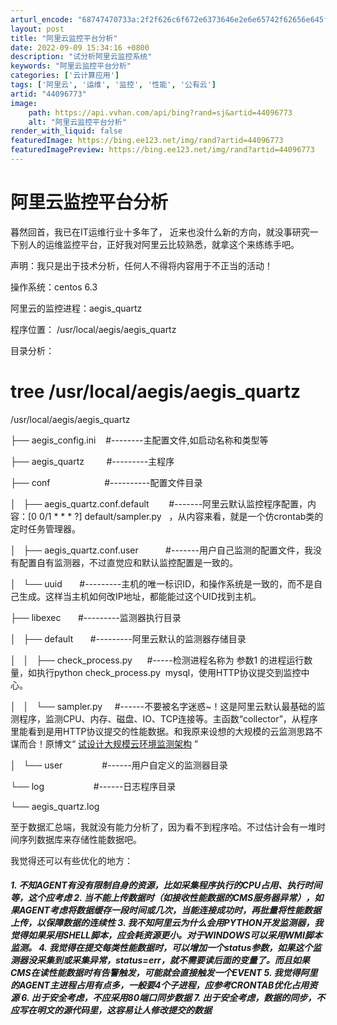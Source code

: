 ```yaml
---
arturl_encode: "68747470733a:2f2f626c6f672e6373646e2e6e65742f62656e645f6368656e:2f61727469636c652f64657461696c732f3434303936373733"
layout: post
title: "阿里云监控平台分析"
date: 2022-09-09 15:34:16 +0800
description: "试分析阿里云监控系统"
keywords: "阿里云监控平台分析"
categories: ['云计算应用']
tags: ['阿里云', '运维', '监控', '性能', '公有云']
artid: "44096773"
image:
    path: https://api.vvhan.com/api/bing?rand=sj&artid=44096773
    alt: "阿里云监控平台分析"
render_with_liquid: false
featuredImage: https://bing.ee123.net/img/rand?artid=44096773
featuredImagePreview: https://bing.ee123.net/img/rand?artid=44096773
---
```


# 阿里云监控平台分析

暮然回首，我已在IT运维行业十多年了，
近来也没什么新的方向，就没事研究一下别人的运维监控平台，正好我对阿里云比较熟悉，就拿这个来练练手吧。

声明：我只是出于技术分析，任何人不得将内容用于不正当的活动！

操作系统：centos 6.3

阿里云的监控进程：aegis\_quartz

程序位置：
/usr/local/aegis/aegis\_quartz

目录分析：

# tree /usr/local/aegis/aegis\_quartz

/usr/local/aegis/aegis\_quartz
  
├── aegis\_config.ini    #--------主配置文件,如启动名称和类型等
  
├── aegis\_quartz         #---------主程序
  
├── conf                      #----------配置文件目录
  
│   ├── aegis\_quartz.conf.default        #-------阿里云默认监控程序配置，内容：[0 0/1 \* \* \* ?] default/sampler.py   ，从内容来看，就是一个仿crontab类的定时任务管理器。
  
│   ├── aegis\_quartz.conf.user           #-------用户自己监测的配置文件，我没有配置自有监测器，不过直觉应和默认监控配置是一致的。
  
│   └── uuid       #---------主机的唯一标识ID，和操作系统是一致的，而不是自己生成。这样当主机如何改IP地址，都能能过这个UID找到主机。
  
├── libexec       #---------监测器执行目录
  
│   ├── default       #---------阿里云默认的监测器存储目录
  
│   │   ├── check\_process.py      #-----检测进程名称为 参数1 的进程运行数量，如执行python check\_process.py  mysql，使用HTTP协议提交到监控中心。
  
│   │   └── sampler.py     #------不要被名字迷惑~！这是阿里云默认最基础的监测程序，监测CPU、内存、磁盘、IO、TCP连接等。主函数“collector”，从程序里能看到是用HTTP协议提交的性能数据。和我原来设想的大规模的云监测思路不谋而合！原博文“
[试设计大规模云环境监测架构](http://blog.csdn.net/bend_chen/article/details/44095497)
”

│   └── user                #------用户自定义的监测器目录
  
└── log                    #------日志程序目录
  
└── aegis\_quartz.log

至于数据汇总端，我就没有能力分析了，因为看不到程序哈。不过估计会有一堆时间序列数据库来存储性能数据吧。

我觉得还可以有些优化的地方：

##### 1. 不知AGENT有没有限制自身的资源，比如采集程序执行的CPU占用、执行时间等，这个应考虑 2. 当不能上传数据时（如接收性能数据的CMS服务器异常），如果AGENT考虑将数据缓存一段时间或几次，当能连接成功时，再批量将性能数据上传，以保障数据的连续性 3. 我不知阿里云为什么会用PYTHON开发监测器，我觉得如果采用SHELL脚本，应会耗资源更小。对于WINDOWS可以采用WMI脚本监测。 4. 我觉得在提交每类性能数据时，可以增加一个status参数，如果这个监测器没采集到或采集异常，status=err，就不需要读后面的变量了。而且如果CMS在读性能数据时有告警触发，可能就会直接触发一个EVENT 5. 我觉得阿里的AGENT主进程占用有点多，一般要4个子进程，应参考CRONTAB优化占用资源 6. 出于安全考虑，不应采用80端口同步数据 7. 出于安全考虑，数据的同步，不应写在明文的源代码里，这容易让人修改提交的数据